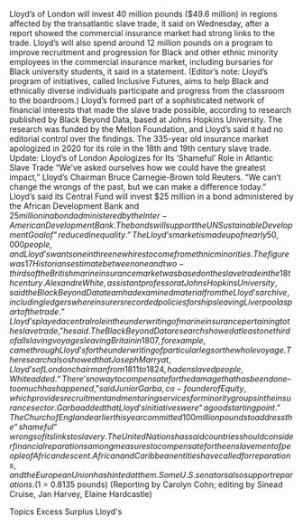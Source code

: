 Lloyd’s of London will invest 40 million pounds ($49.6 million) in regions affected by the transatlantic slave trade, it said on Wednesday, after a report showed the commercial insurance market had strong links to the trade.
Lloyd’s will also spend around 12 million pounds on a program to improve recruitment and progression for Black and other ethnic minority employees in the commercial insurance market, including bursaries for Black university students, it said in a statement. (Editor’s note: Lloyd’s program of initiatives, called Inclusive Futures, aims to help Black and ethnically diverse individuals participate and progress from the classroom to the boardroom.)
Lloyd’s formed part of a sophisticated network of financial interests that made the slave trade possible, according to research published by Black Beyond Data, based at Johns Hopkins University.
The research was funded by the Mellon Foundation, and Lloyd’s said it had no editorial control over the findings.
The 335-year old insurance market apologized in 2020 for its role in the 18th and 19th century slave trade.
Update: Lloyd’s of London Apologizes for Its ‘Shameful’ Role in Atlantic Slave Trade
“We’ve asked ourselves how we could have the greatest impact,” Lloyd’s Chairman Bruce Carnegie-Brown told Reuters. “We can’t change the wrongs of the past, but we can make a difference today.”
Lloyd’s said its Central Fund will invest $25 million in a bond administered by the African Development Bank and $25 million in a bond administered by the Inter-American Development Bank. The bonds will support the UN Sustainable Development Goal of “reduced inequality.”
The Lloyd’s market is made up of nearly 50,000 people, and Lloyd’s wants one in three new hires to come from ethnic minorities. The figure was 17% in 2022.
Historians estimate between one and two-thirds of the British marine insurance market was based on the slave trade in the 18th century.
Alexandre White, assistant professor at Johns Hopkins University, said the Black Beyond Data team had examined material from the Lloyd’s archive, including ledgers where insurers recorded policies for ships leaving Liverpool as part of the trade.
“Lloyd’s played a central role in the underwriting of marine insurance pertaining to the slave trade,” he said.
The Black Beyond Data research showed at least one third of all slaving voyages leaving Britain in 1807, for example, came through Lloyd’s for the underwriting of particular legs or the whole voyage.
The research also showed that Joseph Marryat, Lloyd’s of London chairman from 1811 to 1824, had enslaved people, White added.
“There’s no way to compensate for the damage that has been done – too much has happened,” said Junior Garba, co-founder of Equity, which provides recruitment and mentoring services for minority groups in the insurance sector. Garba added that Lloyd’s initiatives were “a good starting point.”
The Church of England earlier this year committed 100 million pounds to address the “shameful” wrongs of its links to slavery.
The United Nations has said countries should consider financial reparations among measures to compensate for the enslavement of people of African descent.
African and Caribbean entities have called for reparations, and the European Union has hinted at them. Some U.S. senators also support reparations.
($1 = 0.8135 pounds)
(Reporting by Carolyn Cohn; editing by Sinead Cruise, Jan Harvey, Elaine Hardcastle)

Topics
Excess Surplus
Lloyd's
